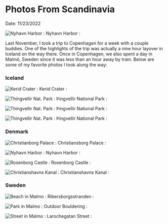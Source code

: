 # Photos From Scandinavia
Date: 11/23/2022

![Nyhavn Harbor](../posts/photos-from-scandinavia/images/Nyhavn_teaser.jpg)
: Nyhavn Harbor :
<br>

Last November, I took a trip to Copenhagen for a week with a couple buddies. One of the highlights of the trip was actually a nine hour layover in Iceland on the way there. Once in Copenhagen, we also spent a day in Malmö, Sweden since it was less than an hour away by train. Below are some of my favorite photos I took along the way:

### Iceland

![Kerid Crater](../posts/photos-from-scandinavia/images/Kerid_Crater.jpg)
: Kerid Crater :

![Thingvellir Nat. Park](../posts/photos-from-scandinavia/images/thingvellir_3.jpg)
: Þingvellir National Park :

![Thingvellir Nat. Park](../posts/photos-from-scandinavia/images/thingvellir_4.jpg)
: Þingvellir National Park :

![Thingvellir Nat. Park](../posts/photos-from-scandinavia/images/thingvellir_6.jpg)
: Þingvellir National Park :

### Denmark

![Christianborg Palace](../posts/photos-from-scandinavia/images/Christianborg_Palace_1.jpg)
: Christiansborg Palace :

![Nyhavn Harbor](../posts/photos-from-scandinavia/images/Nyhavn_1.jpg)
: Nyhavn Harbor :

![Rosenborg Castle](../posts/photos-from-scandinavia/images/Rosenborg_Slot.jpg)
: Rosenborg Castle :

![Christianshavns Kanal](../posts/photos-from-scandinavia/images/Christianshavns_Kanal.jpg)
: Christianshavns Kanal :

### Sweden

![Beach in Malmo](../posts/photos-from-scandinavia/images/malmo_beach.jpg)
: Ribersborgsstranden :

![Park in Malmo](../posts/photos-from-scandinavia/images/malmo_park_bouldering.jpg)
: Outdoor Bouldering :

![Street in Malmo](../posts/photos-from-scandinavia/images/malmo_street.jpg)
: Larochegatan Street :
